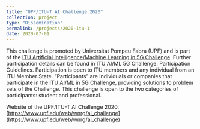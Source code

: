 ```yaml
---
title: "UPF/ITU-T AI Challenge 2020"
collection: project
type: "Dissemination"
permalink: /projects/2020-itu-1
date: 2020-07-01
---
```


This challenge is promoted by Universitat Pompeu Fabra (UPF) and is part of the [ITU Artificial Intelligence/Machine Learning in 5G Challenge](https://www.itu.int/en/ITU-T/AI/challenge/2020/Pages/default.aspx). Further participation details can be found in ITU AI/ML 5G Challenge: Participation Guidelines. Participation is open to ITU members and any individual from an ITU Member State. “Participants” are individuals or companies that participate in the ITU AI/ML in 5G Challenge, providing solutions to problem sets of the Challenge. This challenge is open to the two categories of participants: student and professional.

Website of the UPF/ITU-T AI Challenge 2020: [https://www.upf.edu/web/wnrg/ai_challenge](https://www.upf.edu/web/wnrg/ai_challenge)